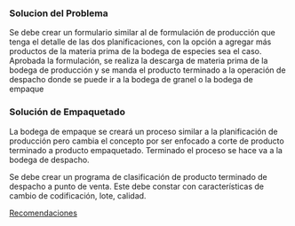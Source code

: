 ### Solucion del Problema

Se debe crear un formulario similar al de formulación de producción que tenga el detalle de las dos planificaciones, con la opción a agregar más productos de la materia prima
de la bodega de especies sea el caso.  Aprobada la formulación, se realiza la descarga de materia prima de la bodega de producción y se manda el producto terminado a la operación
de despacho donde se puede ir a la bodega de granel o la bodega de empaque

### Solución de Empaquetado
La bodega de empaque se creará un proceso similar a la planificación de producción pero cambia el concepto por ser enfocado a corte de producto terminado a producto empaquetado.
Terminado el proceso se hace va a la bodega de despacho. 

Se debe crear un programa de clasificación de producto terminado de despacho a punto de venta. Este debe constar con características de cambio de codificación, lote, calidad. 

[Recomendaciones](https://github.com/DavidLeonP/DavidLeonP-DavidLeon.github.io/edit/gh-pages/recomendaciones.md) 
